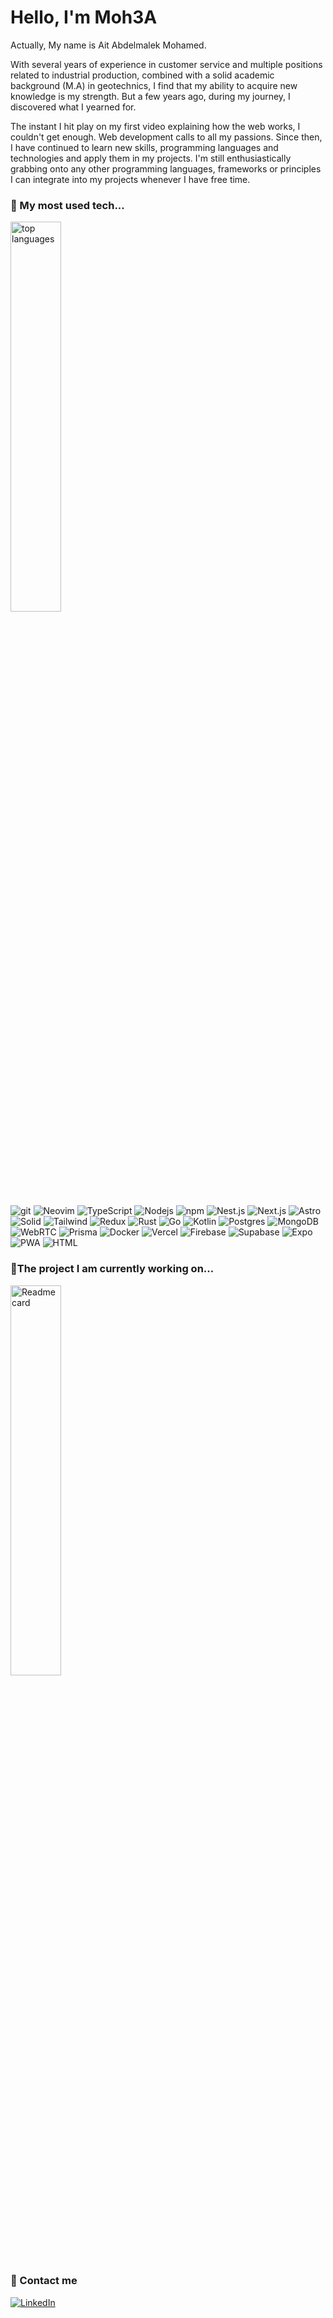 <h1>Hello, I'm Moh3A</h1>

<p>Actually, My name is Ait Abdelmalek Mohamed.</p>

<p>With several years of experience in customer service and multiple positions related to industrial production, combined with a solid academic background (M.A) in geotechnics, I find that my ability to acquire new knowledge is my strength. But a few years ago, during my journey, I discovered what I yearned for.</p>

<p>The instant I hit play on my first video explaining how the web works, I couldn't get enough. Web development calls to all my passions. Since then, I have continued to learn new skills, programming languages and technologies and apply them in my projects. I'm still enthusiastically grabbing onto any other programming languages, frameworks or principles I can integrate into my projects whenever I have free time.</p>

<div>
  <h3>🔌 My most used tech...</h3>
  
  <a>
    <img width="40%" alt="top languages" src="https://github-readme-stats.vercel.app/api/top-langs/?username=moh3a&theme=transparent&size_weight=0.5&count_weight=0.5&langs_count=8&layout=compact" />
  </a>

  <p>
    <img alt="git" src="https://img.shields.io/badge/-Git-F05032?style=flat-square&logo=git&logoColor=white" />
    <img alt="Neovim" src="https://img.shields.io/badge/-Neovim-57A143?style=flat-square&logo=Neovim&logoColor=white" />
    <img alt="TypeScript" src="https://img.shields.io/badge/-TypeScript-007ACC?style=flat-square&logo=typescript&logoColor=white" />
    <img alt="Nodejs" src="https://img.shields.io/badge/-Nodejs-43853d?style=flat-square&logo=Node.js&logoColor=white" />
    <img alt="npm" src="https://img.shields.io/badge/-NPM-CB3837?style=flat-square&logo=npm&logoColor=white" />
    <img alt="Nest.js" src="https://img.shields.io/badge/-Nest.js-E0234E?style=flat-square&logo=nestjs&logoColor=white" />
    <img alt="Next.js" src="https://img.shields.io/badge/-Next.js-000000?style=flat-square&logo=Next.js&logoColor=white" />
    <img alt="Astro" src="https://img.shields.io/badge/-Astro-FF5D01?style=flat-square&logo=Astro&logoColor=white" />
    <img alt="Solid" src="https://img.shields.io/badge/-Solid-2C4F7C?style=flat-square&logo=Solid&logoColor=white" />
    <img alt="Tailwind" src="https://img.shields.io/badge/-Tailwind-06B6D4?style=flat-square&logo=Tailwind CSS&logoColor=white" />
    <img alt="Redux" src="https://img.shields.io/badge/-Redux-764ABC?style=flat-square&logo=redux&logoColor=white" />
    <img alt="Rust" src="https://img.shields.io/badge/-Rust-000000?style=flat-square&logo=rust&logoColor=white" />
    <img alt="Go" src="https://img.shields.io/badge/-Go-00ADD8?style=flat-square&logo=go&logoColor=white" />
    <img alt="Kotlin" src="https://img.shields.io/badge/-Kotlin-7F52FF?style=flat-square&logo=Kotlin&logoColor=white" />
    <img alt="Postgres" src="https://img.shields.io/badge/-PostgreSQL-4169E1?style=flat-square&logo=PostgreSQL&logoColor=white" />
    <img alt="MongoDB" src="https://img.shields.io/badge/-MongoDB-13aa52?style=flat-square&logo=mongodb&logoColor=white" />
    <img alt="WebRTC" src="https://img.shields.io/badge/-WebRTC-333333?style=flat-square&logo=WebRTC&logoColor=white" />
    <img alt="Prisma" src="https://img.shields.io/badge/-Prisma-2D3748?style=flat-square&logo=Prisma&logoColor=white" />
    <img alt="Docker" src="https://img.shields.io/badge/-Docker-2496ED?style=flat-square&logo=Docker&logoColor=white" />
    <img alt="Vercel" src="https://img.shields.io/badge/-Vercel-000000?style=flat-square&logo=Vercel&logoColor=white" />
    <img alt="Firebase" src="https://img.shields.io/badge/-Firebase-FFCA28?style=flat-square&logo=Firebase&logoColor=white" />
    <img alt="Supabase" src="https://img.shields.io/badge/-Supabase-3FCF8E?style=flat-square&logo=Supabase&logoColor=white" />
    <img alt="Expo" src="https://img.shields.io/badge/-Expo-000020?style=flat-square&logo=Expo&logoColor=white" />
    <img alt="PWA" src="https://img.shields.io/badge/-PWA-5A0FC8?style=flat-square&logo=PWA&logoColor=white" />
    <img alt="HTML" src="https://img.shields.io/badge/-HTML5-E34F26?style=flat-square&logo=html5&logoColor=white" />
  </p>
  
</div>

<!-- <h3>📈 My Github stats:</h3> -->
<!-- ![Moh3a's GitHub stats](https://github-readme-stats.vercel.app/api?username=moh3a&show_icons=true&theme=tokyonight) -->

<div>
  <h3>🔨The project I am currently working on...</h3>

  <a href="https://github.com/moh3a/reglini">
    <img width="40%" align="center" alt="Readme card" src="https://github-readme-stats.vercel.app/api/pin/?username=moh3a&repo=reglini&theme=transparent" />
  </a>
</div>

<div>
  <h3>💬 Contact me</h3>

  <a href="https://www.linkedin.com/in/mohamed-ait-abdelmalek-moh3a" target="_blank">
    <img alt="LinkedIn" src="https://img.shields.io/badge/linkedin-%230077B5.svg?&style=for-the-badge&logo=linkedin&logoColor=white" />
  </a>
</div>
